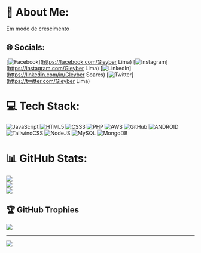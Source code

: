# 💫 About Me:
Em modo de crescimento<br>


## 🌐 Socials:
[![Facebook](https://img.shields.io/badge/Facebook-%231877F2.svg?logo=Facebook&logoColor=white)](https://facebook.com/Gleyber Lima) [![Instagram](https://img.shields.io/badge/Instagram-%23E4405F.svg?logo=Instagram&logoColor=white)](https://instagram.com/Gleyber Lima) [![LinkedIn](https://img.shields.io/badge/LinkedIn-%230077B5.svg?logo=linkedin&logoColor=white)](https://linkedin.com/in/Gleyber Soares) [![Twitter](https://img.shields.io/badge/Twitter-%231DA1F2.svg?logo=Twitter&logoColor=white)](https://twitter.com/Gleyber Lima) 

# 💻 Tech Stack:
![JavaScript](https://img.shields.io/badge/javascript-%23323330.svg?style=for-the-badge&logo=javascript&logoColor=%23F7DF1E) ![HTML5](https://img.shields.io/badge/html5-%23E34F26.svg?style=for-the-badge&logo=html5&logoColor=white) ![CSS3](https://img.shields.io/badge/css3-%231572B6.svg?style=for-the-badge&logo=css3&logoColor=white) ![PHP](https://img.shields.io/badge/php-%23777BB4.svg?style=for-the-badge&logo=php&logoColor=white) ![AWS](https://img.shields.io/badge/Cloudflare-F38020?style=for-the-badge&logo=Cloudflare&logoColor=white) ![GitHub](https://img.shields.io/badge/GitHub-%23121011.svg?style=for-the-badge&logo=github&logoColor=white) ![ANDROID](https://img.shields.io/badge/nginx-%23009639.svg?style=for-the-badge&logo=nginx&logoColor=white) ![TailwindCSS](https://img.shields.io/badge/tailwindcss-%2338B2AC.svg?style=for-the-badge&logo=tailwind-css&logoColor=white) ![NodeJS](https://img.shields.io/badge/NPM-%23000000.svg?style=for-the-badge&logo=npm&logoColor=white) ![MySQL](https://img.shields.io/badge/mysql-%2300f.svg?style=for-the-badge&logo=mysql&logoColor=white) ![MongoDB](https://img.shields.io/badge/MongoDB-%234ea94b.svg?style=for-the-badge&logo=mongodb&logoColor=white)
# 📊 GitHub Stats:
![](https://github-readme-stats.vercel.app/api?username=gleyber-hue&theme=dark&hide_border=false&include_all_commits=false&count_private=false)<br/>
![](https://github-readme-streak-stats.herokuapp.com/?user=gleyber-hue&theme=dark&hide_border=false)<br/>
![](https://github-readme-stats.vercel.app/api/top-langs/?username=gleyber-hue&theme=dark&hide_border=false&include_all_commits=false&count_private=false&layout=compact)

## 🏆 GitHub Trophies
![](https://github-profile-trophy.vercel.app/?username=gleyber-hue&theme=radical&no-frame=false&no-bg=true&margin-w=4)

---
[![](https://visitcount.itsvg.in/api?id=gleyber-hue&icon=0&color=0)](https://visitcount.itsvg.in)

<!-- Proudly created with GPRM ( https://gprm.itsvg.in ) -->
